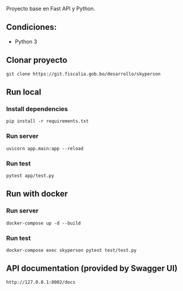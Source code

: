 Proyecto base en Fast API y Python.

## Condiciones:

- Python 3

## Clonar proyecto

```
git clone https://git.fiscalia.gob.bo/desarrollo/skyperson
```

## Run local
### Install dependencies

```
pip install -r requirements.txt
```

### Run server

```
uvicorn app.main:app --reload
```

### Run test

```
pytest app/test.py
```

## Run with docker

### Run server

```
docker-compose up -d --build
```

### Run test

```
docker-compose exec skyperson pytest test/test.py
```

## API documentation (provided by Swagger UI)

```
http://127.0.0.1:8002/docs
```

